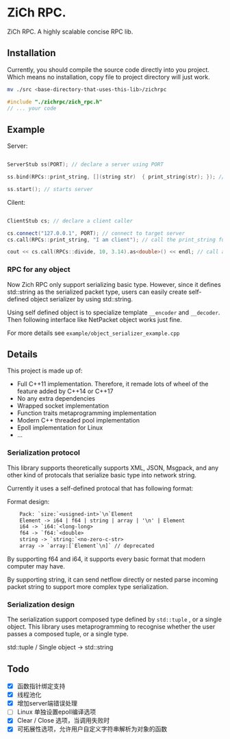 # ZiCh RPC.

ZiCh RPC. A highly scalable concise RPC lib.

## Installation

Currently, you should compile the source code directly into you project. Which means no installation, copy file to project directory will just work.

```bash
mv ./src <base-directory-that-uses-this-lib>/zichrpc
```

```c++
#include "./zichrpc/zich_rpc.h"
// ... your code
```

## Example

Server:

```c++

ServerStub ss(PORT); // declare a server using PORT

ss.bind(RPCs::print_string, [](string str)  { print_string(str); }); // register a server function

ss.start(); // starts server

```

Cilent:

```c++

ClientStub cs; // declare a client caller

cs.connect("127.0.0.1", PORT); // connect to target server
cs.call(RPCs::print_string, "I am client"); // call the print_string function register before

cout << cs.call(RPCs::divide, 10, 3.14).as<double>() << endl; // call a function that returns double.

```

### RPC for any object

Now Zich RPC only support serializing basic type. However, since it defines std::string as the serialized packet type, users can easily create self-defined object serializer by using std::string.

Using self defined object is to specialize template `__encoder` and `__decoder`. Then following interface like NetPacket object works just fine.

For more details see `example/object_serializer_example.cpp`

## Details

This project is made up of:

- Full C++11 implementation. Therefore, it remade lots of wheel of the feature added by C++14 or C++17
- No any extra dependencies
- Wrapped socket implementation
- Function traits metaprogramming implementation
- Modern C++ threaded pool implementation
- Epoll implementation for Linux
- ...

### Serialization protocol 

This library supports theoretically supports XML, JSON, Msgpack, and any other kind of protocals that serialize basic type into network string.

Currently it uses a self-defined protocal that has following format:

Format design:

```txt
    Pack: `size:`<usigned-int>`\n`Element
    Element -> i64 | f64 | string | array | '\n' | Element
    i64 -> `i64:`<long-long>
    f64 -> `f64:`<double>
    string -> `string:`<no-zero-c-str>
    array -> `array:[`Element`\n]` // deprecated
```

By supporting f64 and i64, it supports every basic format that modern computer may have. 

By supporting string, it can send netflow directly or nested parse incoming packet string to support more complex type serialization.

### Serialization design

The serialization support composed type defined by `std::tuple` , or a single object. This library uses metaprogramming to recognise whether the user passes a composed tuple, or a single type.

std::tuple / Single object -> std::string


## Todo

- [X] 函数指针绑定支持
- [X] 线程池化
- [X] 增加server端错误处理
- [ ] Linux 单独设置epoll编译选项
- [X] Clear / Close 选项，当调用失败时
- [X] 可拓展性选项，允许用户自定义字符串解析为对象的函数
